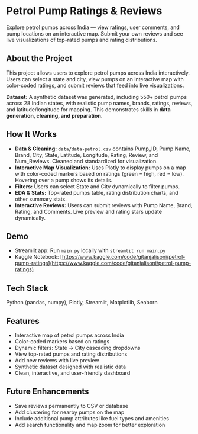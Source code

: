 # Petrol Pump Ratings & Reviews 

Explore petrol pumps across India — view ratings, user comments, and pump locations on an interactive map. Submit your own reviews and see live visualizations of top-rated pumps and rating distributions.

## About the Project
This project allows users to explore petrol pumps across India interactively. Users can select a state and city, view pumps on an interactive map with color-coded ratings, and submit reviews that feed into live visualizations.  

**Dataset:** A synthetic dataset was generated, including 550+ petrol pumps across 28 Indian states, with realistic pump names, brands, ratings, reviews, and latitude/longitude for mapping. This demonstrates skills in **data generation, cleaning, and preparation**.

## How It Works
- **Data & Cleaning:** `data/data-petrol.csv` contains Pump_ID, Pump Name, Brand, City, State, Latitude, Longitude, Rating, Review, and Num_Reviews. Cleaned and standardized for visualization.
- **Interactive Map Visualization:** Uses Plotly to display pumps on a map with color-coded markers based on ratings (green = high, red = low). Hovering over a pump shows its details.
- **Filters:** Users can select State and City dynamically to filter pumps.
- **EDA & Stats:** Top-rated pumps table, rating distribution charts, and other summary stats.
- **Interactive Reviews:** Users can submit reviews with Pump Name, Brand, Rating, and Comments. Live preview and rating stars update dynamically.

## Demo
- Streamlit app: Run `main.py` locally with `streamlit run main.py`  
- Kaggle Notebook: [https://www.kaggle.com/code/gitanjalisoni/petrol-pump-ratings](https://www.kaggle.com/code/gitanjalisoni/petrol-pump-ratings)

## Tech Stack
Python (pandas, numpy), Plotly, Streamlit, Matplotlib, Seaborn

## Features
- Interactive map of petrol pumps across India  
- Color-coded markers based on ratings  
- Dynamic filters: State → City cascading dropdowns  
- View top-rated pumps and rating distributions  
- Add new reviews with live preview  
- Synthetic dataset designed with realistic data  
- Clean, interactive, and user-friendly dashboard

## Future Enhancements
- Save reviews permanently to CSV or database  
- Add clustering for nearby pumps on the map  
- Include additional pump attributes like fuel types and amenities  
- Add search functionality and map zoom for better exploration
